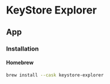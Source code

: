 # KeyStore Explorer

## App

### Installation

#### Homebrew

```sh
brew install --cask keystore-explorer
```

<!-- ###

```sh
$JAVA_HOME/jre/lib/security/cacerts
``` -->

